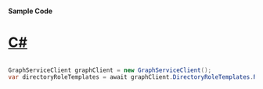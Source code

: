 #### Sample Code
# [C#](#tab/Csharp)

```C#

GraphServiceClient graphClient = new GraphServiceClient();
var directoryRoleTemplates = await graphClient.DirectoryRoleTemplates.Request().GetAsync();

```